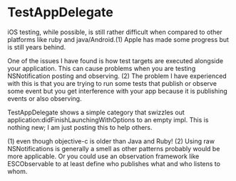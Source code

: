 TestAppDelegate
===============

iOS testing, while possible, is still rather difficult when compared to other platforms like ruby and java/Android.(1)
Apple has made some progress but is still years behind.

One of the issues I have found is how test targets are executed alongside your application.  This can cause problems
when you are testing NSNotification posting and observing. (2)  The problem I have experienced with this is that you 
are trying to run some tests that publish or observe some event but you get interference with your app because it is 
publishing events or also observing.

TestAppDelegate shows a simple category that swizzles out application:didFinishLaunchingWithOptions to an empty impl.
This is nothing new; I am just posting this to help others.


(1) even though objective-c is older than Java and Ruby!
(2) Using raw NSNotifications is generally a smell as other patterns probably would be more applicable.  Or you could use
an observation framework like ESCObservable to at least define who publishes what and who listens to whom.
